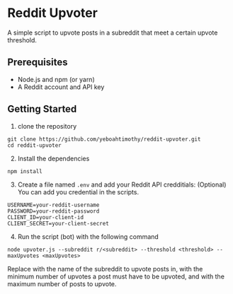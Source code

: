 
# Reddit Upvoter
A simple script to upvote posts in a subreddit that meet a certain upvote threshold.

## Prerequisites
* Node.js and npm (or yarn)
* A Reddit account and API key

## Getting Started
1. clone the repository
```git 
git clone https://github.com/yeboahtimothy/reddit-upvoter.git
cd reddit-upvoter
```

2. Install the dependencies
```git 
npm install
```

3. Create a file named `.env` and add your Reddit API credditials: (Optional) You can add you credential in the scripts.
```
USERNAME=your-reddit-username
PASSWORD=your-reddit-password
CLIENT_ID=your-client-id
CLIENT_SECRET=your-client-secret
```
4. Run the script (bot) with the following command
```
node upvoter.js --subreddit r/<subreddit> --threshold <threshold> --maxUpvotes <maxUpvotes>
```
Replace <subreddit> with the name of the subreddit to upvote posts in, <threshold> with the minimum number of upvotes a post must have to be upvoted, and <maxUpvotes> with the maximum number of posts to upvote.
